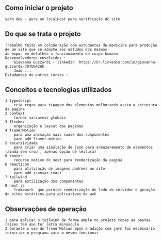 ## Como iniciar o projeto

    yarn dev - gera um localHost para verificação do site

## Do que se trata o projeto

    Trabalho feito em coloboração com estudantes de medicina para produção de um site que se adapte aos estudos dos mesmos
    ao expor em detalhes o funcionamento do corpo humano 
    Desenvolvedores envolvidos : 
        Giovanna Guzzardi - linkedin  https://br.linkedin.com/in/giovanna-guzzardi-707b6426b
        João ...
    Estudantes de outros cursos : 


## Conceitos e tecnologias utilizados

    1 typescript
        cria regra para tipagem dos elementos melhorando assim a estrutura da pagina
    2 context
        tornar variaveis globais
    3 flexbox
        organização e layout das paginas
    4 framerMotion
        para uma animação mais suave dos componentes
        yarn add framer-motion
    5 recursividade 
        para criar uma simulação de json para armazenamento de elementos (ainda sem crud , apenas opção de leitura)
    6 router 
        recurso nativo do next para renderização da pagina
    6 reactIcon 
        para utilização de imagens padrões no site
        yarn add iconsax-react
    7 tailwind 
        para estilização dos componentes 
    8 next js 
        framework  que permite renderização do lado do servidor e geração de sites estáticos para aplicativos da web
    

## Observações de operação

    1 para aplicar o tailwind de forma ampla no projeto todas as pastas raizes tem que ter letra minuscula
    2 durante o uso do framerMotion após a adição com yarn foi necessario reiniciar o programa para o mesmo funcionar

     

